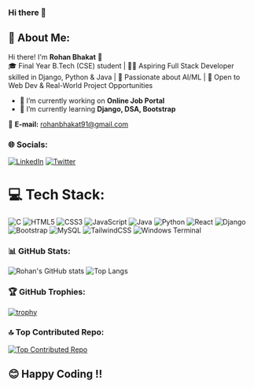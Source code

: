 ### Hi there 👋

## 💫 About Me:
Hi there! I'm **Rohan Bhakat** 👋  
🎓 Final Year B.Tech (CSE) student | 👨‍💻 Aspiring Full Stack Developer skilled in Django, Python & Java | 🤖 Passionate about AI/ML | 🚀 Open to Web Dev & Real-World Project Opportunities

- 🔭 I’m currently working on **Online Job Portal**  
- 🌱 I’m currently learning **Django, DSA, Bootstrap**

📧 **E-mail:** rohanbhakat91@gmail.com



### 🌐 Socials:
[![LinkedIn](https://img.shields.io/badge/LinkedIn-%230077B5.svg?logo=linkedin&logoColor=white)](https://www.linkedin.com/in/rohan-bhakat/) 
[![Twitter](https://img.shields.io/badge/Twitter-%231DA1F2.svg?logo=twitter&logoColor=white)](https://x.com/roha18561)



# 💻 Tech Stack:
![C](https://img.shields.io/badge/C-%2300599C.svg?style=flat&logo=c&logoColor=white)
![HTML5](https://img.shields.io/badge/HTML5-%23E34F26.svg?style=flat&logo=html5&logoColor=white)
![CSS3](https://img.shields.io/badge/CSS3-%231572B6.svg?style=flat&logo=css3&logoColor=white)
![JavaScript](https://img.shields.io/badge/JavaScript-%23323330?style=flat&logo=javascript&logoColor=%23F7DF1E)
![Java](https://img.shields.io/badge/Java-%23ED8B00.svg?style=flat&logo=java&logoColor=white)
![Python](https://img.shields.io/badge/Python-%233776AB.svg?style=flat&logo=python&logoColor=white)
![React](https://img.shields.io/badge/React-%2320232a?style=flat&logo=react&logoColor=%2361DAFB)
![Django](https://img.shields.io/badge/Django-%23092E20.svg?style=flat&logo=django&logoColor=white)
![Bootstrap](https://img.shields.io/badge/Bootstrap-%23563D7C.svg?style=flat&logo=bootstrap&logoColor=white)
![MySQL](https://img.shields.io/badge/MySQL-%2300f.svg?style=flat&logo=mysql&logoColor=white)
![TailwindCSS](https://img.shields.io/badge/TailwindCSS-%2338B2AC?style=flat&logo=tailwind-css&logoColor=white)
![Windows Terminal](https://img.shields.io/badge/Windows%20Terminal-%23000000.svg?style=flat&logo=windows-terminal&logoColor=white)



### 📊 GitHub Stats:
![Rohan's GitHub stats](https://github-readme-stats.vercel.app/api?username=rohan-bhakat&show_icons=true&theme=tokyonight)
![Top Langs](https://github-readme-stats.vercel.app/api/top-langs/?username=rohan-bhakat&layout=compact&theme=tokyonight)



### 🏆 GitHub Trophies:
[![trophy](https://github-profile-trophy.vercel.app/?username=rohan-bhakat&theme=onedark)](https://github.com/ryo-ma/github-profile-trophy)



### 🔝 Top Contributed Repo:
[![Top Contributed Repo](https://github-contributor-stats.vercel.app/api?username=rohan-bhakat&limit=1&theme=tokyonight)](https://github.com/rohan-bhakat)



## 😊 Happy Coding !!


